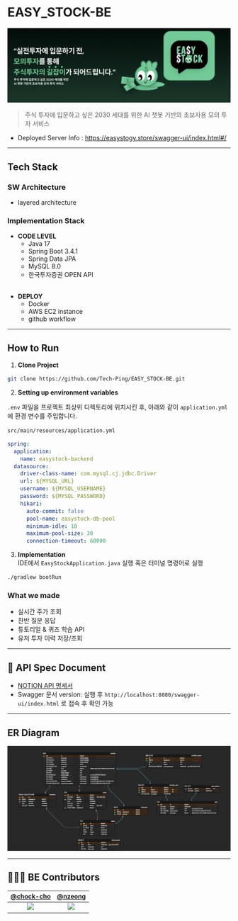 # EASY_STOCK-BE
<p align="center">
  <img src="./images/overview.png" alt="EASY STOCK 메인 이미지" width="800"/>
</p>

> 주식 투자에 입문하고 싶은 2030 세대를 위한 AI 챗봇 기반의 초보자용 모의 투자 서비스

* Deployed Server Info : https://easystogy.store/swagger-ui/index.html#/

---

##  Tech Stack

### SW Architecture 
* layered architecture

### Implementation Stack
* **CODE LEVEL** 
  - Java 17
  - Spring Boot 3.4.1
  - Spring Data JPA
  - MySQL 8.0
  - 한국투자증권 OPEN API
  <br>
- **DEPLOY**
  - Docker 
  - AWS EC2 instance
  - github workflow

---

## How to Run

1. **Clone Project**
```bash
git clone https://github.com/Tech-Ping/EASY_STOCK-BE.git
```

2. **Setting up environment variables**

`.env` 파일을 프로젝트 최상위 디렉토리에 위치시킨 후, 아래와 같이 `application.yml`에 환경 변수를 주입합니다.

`src/main/resources/application.yml`
```yaml
spring:
  application:
    name: easystock-backend
  datasource:
    driver-class-name: com.mysql.cj.jdbc.Driver
    url: ${MYSQL_URL}
    username: ${MYSQL_USERNAME}
    password: ${MYSQL_PASSWORD}
    hikari:
      auto-commit: false
      pool-name: easystock-db-pool
      minimum-idle: 10
      maximum-pool-size: 30
      connection-timeout: 60000
```

3. **Implementation**  
   IDE에서 `EasyStockApplication.java` 실행 혹은 터미널 명령어로 실행

```bash
./gradlew bootRun
```


### What we made

  - 실시간 주가 조회
  - 찬반 질문 응답
  - 튜토리얼 & 퀴즈 학습 API
  - 유저 투자 이력 저장/조회
---


## 📁 API Spec Document

- [NOTION API 명세서](https://polyester-mollusk-e44.notion.site/API-17384444491a80e5901ecb66c4a2b79d?pvs=74)
- Swagger 문서 version: 실행 후 `http://localhost:8080/swagger-ui/index.html` 로 접속 후 확인 가능

---


## ER Diagram
<p align="center">
  <img src="./images/erd.png" alt="EASY STOCK 메인 이미지" width="800"/>
</p>


---


## 👩🏻‍💻 BE Contributors
<div>

|                  [@chock-cho](https://github.com/chock-cho)                  |                     [@nzeong](https://github.com/nzeong)                      |
|:----------------------------------------------------------------------------:|:-----------------------------------------------------------------------------:|
| <img width="300" src="https://avatars.githubusercontent.com/u/113707388?v=4"> | <img width="300" src="https://avatars.githubusercontent.com/u/121355994?v=4"> |

</div>
